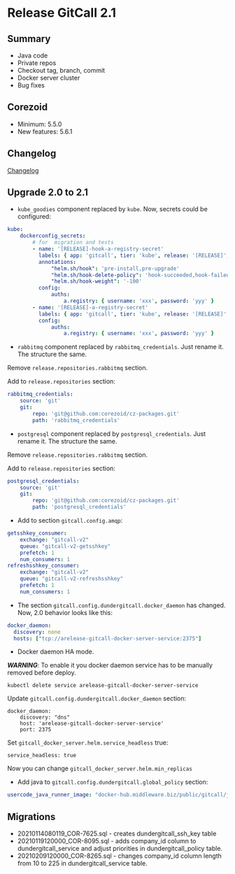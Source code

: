 # Release GitCall 2.1

## Summary

* Java code
* Private repos
* Checkout tag, branch, commit
* Docker server cluster 
* Bug fixes

## Corezoid

* Minimum: 5.5.0
* New features: 5.6.1

## Changelog

[Changelog](CHANGELOG.md)

## Upgrade 2.0 to 2.1 

* `kube_goodies` component replaced by `kube`. Now, secrets could be configured:

```yaml
kube:
    dockerconfig_secrets:
        # for  migration and tests
        - name: '[RELEASE]-hook-a-registry-secret'
          labels: { app: 'gitcall', tier: 'kube', release: '[RELEASE]', hook: "true" }
          annotations:
              "helm.sh/hook": 'pre-install,pre-upgrade'
              "helm.sh/hook-delete-policy": 'hook-succeeded,hook-failed'
              "helm.sh/hook-weight": '-100'
          config:
              auths:
                  a.registry: { username: 'xxx', password: 'yyy' }
        - name: '[RELEASE]-a-registry-secret'
          labels: { app: 'gitcall', tier: 'kube', release: '[RELEASE]' }
          config:
              auths:
                  a.registry: { username: 'xxx', password: 'yyy' }
```

* `rabbitmq` component replaced by `rabbitmq_credentials`. Just rename it. The structure the same.

Remove `release.repositories.rabbitmq` section.

Add to `release.repositories` section:
```yaml
rabbitmq_credentials:
    source: 'git'
    git:
        repo: 'git@github.com:corezoid/cz-packages.git'
        path: 'rabbitmq_credentials'
```

* `postgresql` component replaced by `postgresql_credentials`. Just rename it. The structure the same.

Remove `release.repositories.rabbitmq` section.

Add to `release.repositories` section:
```yaml
postgresql_credentials:
    source: 'git'
    git:
        repo: 'git@github.com:corezoid/cz-packages.git'
        path: 'postgresql_credentials'
```

* Add to section `gitcall.config.amqp`:

```yaml
getsshkey_consumer:
    exchange: "gitcall-v2"
    queue: "gitcall-v2-getsshkey"
    prefetch: 1
    num_consumers: 1
refreshsshkey_consumer:
    exchange: "gitcall-v2"
    queue: "gitcall-v2-refreshsshkey"
    prefetch: 1
    num_consumers: 1
```

* The section `gitcall.config.dundergitcall.docker_daemon` has changed. Now, 2.0 behavior looks like this:

```yaml
docker_daemon:
  discovery: none
  hosts: ["tcp://arelease-gitcall-docker-server-service:2375"]
```

* Docker daemon HA mode.

_**WARNING**_: To enable it you docker daemon service has to be manually removed before deploy.
```
kubectl delete service arelease-gitcall-docker-server-service
```

Update `gitcall.config.dundergitcall.docker_daemon` section:
```
docker_daemon:
    discovery: "dns"
    host: 'arelease-gitcall-docker-server-service'
    port: 2375
```

Set `gitcall_docker_server.helm.service_headless` true:
```
service_headless: true
```

Now you can change `gitcall_docker_server.helm.min_replicas`

* Add java to `gitcall.config.dundergitcall.global_policy` section:

```yaml
usercode_java_runner_image: "docker-hub.middleware.biz/public/gitcall/java-runner:0.1.5"
``` 

## Migrations

* 20210114080119_COR-7625.sql - creates dundergitcall_ssh_key table
* 20210119120000_COR-8095.sql - adds company_id column to dundergitcall_service and adjust priorities in dundergitcall_policy table.
* 20210209120000_COR-8265.sql - changes company_id column length from 10 to 225 in dundergitcall_service table.
